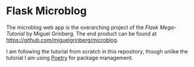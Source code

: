 # Flask Microblog

The microblog web app is the overarching project of the _Flask Mega-Tutorial_ by Miguel Grinberg. The end product can be found at https://github.com/miguelgrinberg/microblog. 

I am following the tutorial from scratch in this repository, though unlike the tutorial I am using [Poetry](https://python-poetry.org/) for package management.